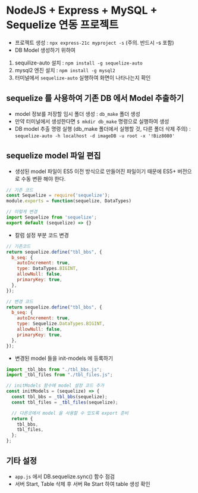 # NodeJS + Express + MySQL + Sequelize 연동 프로젝트

- 프로젝트 생성 : `npx express-21c myproject -s` (주의. 반드시 -s 포함)
- DB Model 생성하기 위하여

1. sequilize-auto 설치 : `npm install -g sequelize-auto`
2. mysql2 엔진 설치 : `npm install -g mysql2`
3. 터미널에서 `sequelize-auto` 실행하여 화면이 나타나는지 확인

## sequelize 를 사용하여 기존 DB 에서 Model 추출하기

- model 정보를 저장할 임시 폴더 생성 : `db_make` 폴더 생성
- 만약 터미널에서 생성한다면 `$ mkdir db_make` 명령으로 실행하여 생성
- DB model 추출 명령 실행 (db_make 폴더에서 실행할 것, 다른 폴더 삭제 주의) : `sequelize-auto -h localhost -d imageDB -u root -x '!Biz8080'`

## sequelize model 파일 편집

- 생성된 model 파일이 ES5 이전 방식으로 만들어진 파일이기 때문에 ES5+ 버전으로 수동 변환 해야 한다.

```js
// 기존 코드
const Sequelize = require('sequelize');
module.exports = function(sequelize, DataTypes)

// 이렇게 변경
import Sequelize from 'sequelize';
export default (sequelize) => {}


```

- 칼럼 설정 부분 코드 변경

```js
// 기존코드
return sequelize.define("tbl_bbs", {
  b_seq: {
    autoIncrement: true,
    type: DataTypes.BIGINT,
    allowNull: false,
    primaryKey: true,
  },
});

// 변경 코드
return sequelize.define("tbl_bbs", {
  b_seq: {
    autoIncrement: true,
    type: Sequelize.DataTypes.BIGINT,
    allowNull: false,
    primaryKey: true,
  },
});
```

- 변경된 model 들을 init-models 에 등록하기

```js
import _tbl_bbs from "./tbl_bbs.js";
import _tbl_files from "./tbl_files.js";

// initModels 함수에 model 설정 코드 추가
const initModels = (sequelize) => {
  const tbl_bbs = _tbl_bbs(sequelize);
  const tbl_files = _tbl_files(sequelize);

  // 다른곳에서 model 을 사용할 수 있도록 export 준비
  return {
    tbl_bbs,
    tbl_files,
  };
};
```

## 기타 설정

- `app.js` 에서 DB.sequelize.sync() 함수 점검
- 서버 Start, Table 삭제 후 서버 Re Start 하여 table 생성 확인

